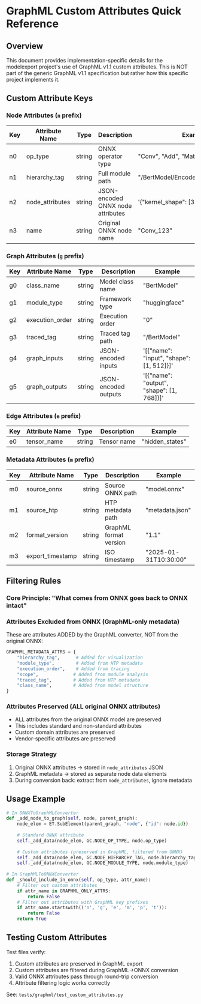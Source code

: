 # GraphML Custom Attributes Quick Reference

## Overview

This document provides implementation-specific details for the modelexport project's use of GraphML v1.1 custom attributes. This is NOT part of the generic GraphML v1.1 specification but rather how this specific project implements it.

## Custom Attribute Keys

### Node Attributes (`n` prefix)
| Key | Attribute Name | Type | Description | Example |
|-----|---------------|------|-------------|---------|
| n0 | op_type | string | ONNX operator type | "Conv", "Add", "MatMul" |
| n1 | hierarchy_tag | string | Full module path | "/BertModel/Encoder/Layer.0/Attention" |
| n2 | node_attributes | string | JSON-encoded ONNX node attributes | '{"kernel_shape": [3, 3]}' |
| n3 | name | string | Original ONNX node name | "Conv_123" |

### Graph Attributes (`g` prefix)
| Key | Attribute Name | Type | Description | Example |
|-----|---------------|------|-------------|---------|
| g0 | class_name | string | Model class name | "BertModel" |
| g1 | module_type | string | Framework type | "huggingface" |
| g2 | execution_order | string | Execution order | "0" |
| g3 | traced_tag | string | Traced tag path | "/BertModel" |
| g4 | graph_inputs | string | JSON-encoded inputs | '[{"name": "input", "shape": [1, 512]}]' |
| g5 | graph_outputs | string | JSON-encoded outputs | '[{"name": "output", "shape": [1, 768]}]' |

### Edge Attributes (`e` prefix)
| Key | Attribute Name | Type | Description | Example |
|-----|---------------|------|-------------|---------|
| e0 | tensor_name | string | Tensor name | "hidden_states" |

### Metadata Attributes (`m` prefix)
| Key | Attribute Name | Type | Description | Example |
|-----|---------------|------|-------------|---------|
| m0 | source_onnx | string | Source ONNX path | "model.onnx" |
| m1 | source_htp | string | HTP metadata path | "metadata.json" |
| m2 | format_version | string | GraphML format version | "1.1" |
| m3 | export_timestamp | string | ISO timestamp | "2025-01-31T10:30:00" |

## Filtering Rules

### Core Principle: "What comes from ONNX goes back to ONNX intact"

### Attributes Excluded from ONNX (GraphML-only metadata)
These are attributes ADDED by the GraphML converter, NOT from the original ONNX:
```python
GRAPHML_METADATA_ATTRS = {
    "hierarchy_tag",      # Added for visualization
    "module_type",        # Added from HTP metadata
    "execution_order",    # Added from tracing
    "scope",             # Added from module analysis
    "traced_tag",        # Added from HTP metadata
    "class_name",        # Added from model structure
}
```

### Attributes Preserved (ALL original ONNX attributes)
- ALL attributes from the original ONNX model are preserved
- This includes standard and non-standard attributes
- Custom domain attributes are preserved
- Vendor-specific attributes are preserved

### Storage Strategy
1. Original ONNX attributes → stored in `node_attributes` JSON
2. GraphML metadata → stored as separate node data elements
3. During conversion back: extract from `node_attributes`, ignore metadata

## Usage Example

```python
# In ONNXToGraphMLConverter
def _add_node_to_graph(self, node, parent_graph):
    node_elem = ET.SubElement(parent_graph, "node", {"id": node.id})
    
    # Standard ONNX attribute
    self._add_data(node_elem, GC.NODE_OP_TYPE, node.op_type)
    
    # Custom attributes (preserved in GraphML, filtered from ONNX)
    self._add_data(node_elem, GC.NODE_HIERARCHY_TAG, node.hierarchy_tag)
    self._add_data(node_elem, GC.NODE_MODULE_TYPE, node.module_type)
    
# In GraphMLToONNXConverter  
def _should_include_in_onnx(self, op_type, attr_name):
    # Filter out custom attributes
    if attr_name in GRAPHML_ONLY_ATTRS:
        return False
    # Filter out attributes with GraphML key prefixes
    if attr_name.startswith(('n', 'g', 'e', 'm', 'p', 't')):
        return False
    return True
```

## Testing Custom Attributes

Test files verify:
1. Custom attributes are preserved in GraphML export
2. Custom attributes are filtered during GraphML→ONNX conversion
3. Valid ONNX attributes pass through round-trip conversion
4. Attribute filtering logic works correctly

See: `tests/graphml/test_custom_attributes.py`
